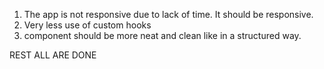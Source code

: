 1. The app is not responsive due to lack of time. It should be responsive.
2. Very less use of custom hooks
3. component should be more neat and clean like in a structured way.

REST ALL ARE DONE